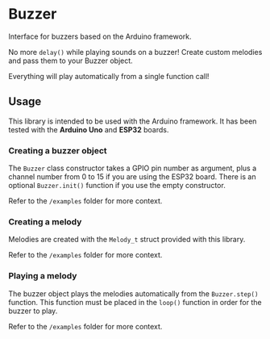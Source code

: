 # Buzzer
Interface for buzzers based on the Arduino framework.

No more `delay()` while playing sounds on a buzzer!
Create custom melodies and pass them to your Buzzer object.

Everything will play automatically from a single function call!

## Usage

This library is intended to be used with the Arduino framework. It has been tested with the **Arduino Uno** and **ESP32** boards.

### Creating a buzzer object
The `Buzzer` class constructor takes a GPIO pin number as argument, plus a channel number from 0 to 15 if you are using the ESP32 board. There is an optional `Buzzer.init()` function if you use the empty constructor.

Refer to the `/examples` folder for more context.
### Creating a melody
Melodies are created with the `Melody_t` struct provided with this library.

Refer to the `/examples` folder for more context.

### Playing a melody
The buzzer object plays the melodies automatically from the `Buzzer.step()` function. This function must be placed in the `loop()` function in order for the buzzer to play.

Refer to the `/examples` folder for more context.